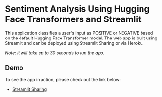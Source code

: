 # Sentiment Analysis Using Hugging Face Transformers and Streamlit
This application classifies a user's input as POSITIVE or NEGATIVE based on the default Hugging Face Transformer model. The web app is built using Streamlit and can be deployed using Streamlit Sharing or via Heroku.
 
*Note: it will take up to 30 seconds to run the app.*

## Demo
To see the app in action, please check out the link below:
* [Streamlit Sharing](https://sentimentanalysis-app.streamlit.app/)
